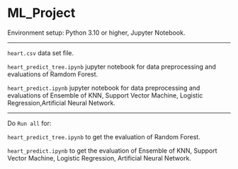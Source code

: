 # ML_Project
Environment setup: Python 3.10 or higher, Jupyter Notebook.

---
`heart.csv` data set file.

`heart_predict_tree.ipynb` jupyter notebook for data preprocessing and evaluations of Ramdom Forest.

`heart_predict.ipynb` jupyter notebook for data preprocessing and evaluations of Ensemble of KNN, Support Vector Machine, Logistic Regression,Artificial Neural Network.

---
Do `Run all` for:

`heart_predict_tree.ipynb` to get the evaluation of Random Forest.

`heart_predict.ipynb` to get the evaluation of Ensemble of KNN, Support Vector Machine, Logistic Regression, Artificial Neural Network.